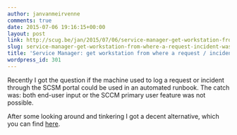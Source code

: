 ```yaml
---
author: janvanmeirvenne
comments: true
date: 2015-07-06 19:16:15+00:00
layout: post
link: http://scug.be/jan/2015/07/06/service-manager-get-workstation-from-where-a-request-incident-was-logged/
slug: service-manager-get-workstation-from-where-a-request-incident-was-logged
title: 'Service Manager: get workstation from where a request / incident was logged'
wordpress_id: 301
---
```


Recently I got the question if the machine used to log a request or incident through the SCSM portal could be used in an automated runbook. The catch was: both end-user input or the SCCM primary user feature was not possible.

After some looking around and tinkering I got a decent alternative, which you can find [here](http://www.jvm-net.com/?p=1443).
